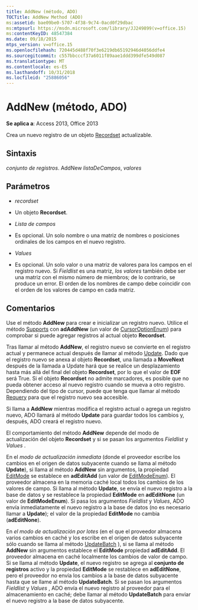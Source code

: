 ```yaml
---
title: AddNew (método, ADO)
TOCTitle: AddNew Method (ADO)
ms:assetid: bae09be0-5707-4f38-9c74-0acd0f29dbac
ms:mtpsurl: https://msdn.microsoft.com/library/JJ249899(v=office.15)
ms:contentKeyID: 48547384
ms.date: 09/18/2015
mtps_version: v=office.15
ms.openlocfilehash: 720445d488f70f3e6219db65192946d4056ddfe4
ms.sourcegitcommit: c557bbcccf37a6011f89aae1ddd399dfe549d087
ms.translationtype: MT
ms.contentlocale: es-ES
ms.lasthandoff: 10/31/2018
ms.locfileid: "25886056"
---
```

# <a name="addnew-method-ado"></a>AddNew (método, ADO)


**Se aplica a**: Access 2013, Office 2013

Crea un nuevo registro de un objeto [Recordset](recordset-object-ado.md) actualizable.

## <a name="syntax"></a>Sintaxis

*conjunto de registros*. AddNew *listaDeCampos*, *valores*

## <a name="parameters"></a>Parámetros

  - *recordset*

  - Un objeto **Recordset**.

  - *Lista de campos*

  - Es opcional. Un solo nombre o una matriz de nombres o posiciones ordinales de los campos en el nuevo registro.

  - *Values*

  - Es opcional. Un solo valor o una matriz de valores para los campos en el registro nuevo. Si *Fieldlist* es una matriz, *los valores* también debe ser una matriz con el mismo número de miembros; de lo contrario, se produce un error. El orden de los nombres de campo debe coincidir con el orden de los valores de campo en cada matriz.

## <a name="remarks"></a>Comentarios

Use el método **AddNew** para crear e inicializar un registro nuevo. Utilice el método [Supports](supports-method-ado.md) con **adAddNew** (un valor de [CursorOptionEnum](cursoroptionenum.md)) para comprobar si puede agregar registros al actual objeto **Recordset**.

Tras llamar al método **AddNew**, el registro nuevo se convierte en el registro actual y permanece actual después de llamar al método [Update](update-method-ado.md). Dado que el registro nuevo se anexa al objeto **Recordset**, una llamada a **MoveNext** después de la llamada a Update hará que se realice un desplazamiento hasta más allá del final del objeto **Recordset**, por lo que el valor de **EOF** será True. Si el objeto **Recordset** no admite marcadores, es posible que no pueda obtener acceso al nuevo registro cuando se mueva a otro registro. Dependiendo del tipo de cursor, puede que tenga que llamar al método [Requery](requery-method-ado.md) para que el registro nuevo sea accesible.

Si llama a **AddNew** mientras modifica el registro actual o agrega un registro nuevo, ADO llamará al método **Update** para guardar todos los cambios y, después, ADO creará el registro nuevo.

El comportamiento del método **AddNew** depende del modo de actualización del objeto **Recordset** y si se pasan los argumentos *Fieldlist* y *Values* .

En el *modo de actualización inmediata* (donde el proveedor escribe los cambios en el origen de datos subyacente cuando se llama al método **Update**), si llama al método **AddNew** sin argumentos, la propiedad [EditMode](editmode-property-ado.md) se establece en **adEditAdd** (un valor de [EditModeEnum](editmodeenum.md)). El proveedor almacena en la memoria caché local todos los cambios de los valores de campo. Si llama al método **Update**, se envía el nuevo registro a la base de datos y se restablece la propiedad **EditMode** en **adEditNone** (un valor de **EditModeEnum**). Si pasa los argumentos *Fieldlist* y *Values*, ADO envía inmediatamente el nuevo registro a la base de datos (no es necesario llamar a **Update**); el valor de la propiedad **EditMode** no cambia (**adEditNone**).

En *el modo de actualización por lotes* (en el que el proveedor almacena varios cambios en caché y los escribe en el origen de datos subyacente sólo cuando se llama al método [UpdateBatch](updatebatch-method-ado.md) ), si se llama al método **AddNew** sin argumentos establece el **EditMode** propiedad **adEditAdd**. El proveedor almacena en caché localmente los cambios de valor de campo. Si se llama al método **Update**, el nuevo registro se agrega al **conjunto de registros** activo y la propiedad **EditMode** se restablece en **adEditNone**, pero el proveedor no envía los cambios a la base de datos subyacente hasta que se llame al método **UpdateBatch**. Si se pasan los argumentos *Fieldlist* y *Values* , ADO envía el nuevo registro al proveedor para el almacenamiento en caché; debe llamar al método **UpdateBatch** para enviar el nuevo registro a la base de datos subyacente.

